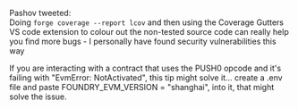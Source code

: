 Pashov tweeted:<br>
Doing `forge coverage --report lcov` and then using the Coverage Gutters VS code extension to colour out the non-tested source code can really help you find more bugs - I personally have found security vulnerabilities this way 

If you are interacting with a contract that uses the PUSH0 opcode and it's failing with "EvmError: NotActivated", this tip might solve it... create a .env file and paste FOUNDRY_EVM_VERSION = "shanghai", into it, that might solve the issue.
